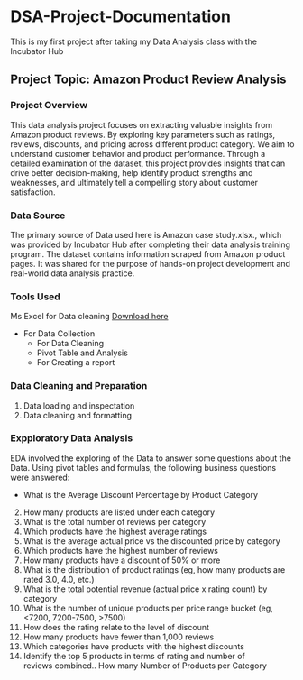# DSA-Project-Documentation
This is my first project after taking my Data Analysis class with the Incubator Hub

## Project Topic: Amazon Product Review Analysis

### Project Overview
This data analysis project focuses on extracting valuable insights from Amazon product reviews. By exploring key parameters such as ratings, reviews, discounts, and pricing across different product category. We aim to understand customer behavior and product performance. Through a detailed examination of the dataset, this project provides insights that can drive better decision-making, help identify product strengths and weaknesses, and ultimately tell a compelling story about customer satisfaction. 

### Data Source
The primary source of Data used here is Amazon case study.xlsx., which was provided by Incubator Hub after completing their data analysis training program. The dataset contains information scraped from Amazon product pages. It was shared for the purpose of hands-on project development and real-world data analysis practice.

### Tools Used
Ms Excel for Data cleaning [Download here](https://www.microsoft.com)
- For Data Collection
    - For Data Cleaning
    - Pivot Table and Analysis
    - For Creating a report

### Data Cleaning and Preparation
   1. Data loading and inspectation
   2. Data cleaning and formatting

### Expploratory Data Analysis 
EDA involved the exploring of the Data to answer some questions about the Data. Using pivot tables and formulas, the following business questions were answered:
- What is the Average Discount Percentage by Product Category
2. How many products are listed under each category
3. What is the total number of reviews per category
4. Which products have the highest average ratings
5. What is the average actual price vs the discounted price by category
6. Which products have the highest number of reviews
7. How many products have a discount of 50% or more
8. What is the distribution of product ratings (eg, how many products are rated 3.0, 4.0, etc.)
9. What is the total potential revenue (actual price x rating count) by category
10. What is the number of unique products per price range bucket (eg, <7200, 7200-7500, >7500)
11. How does the rating relate to the level of discount
12. How many products have fewer than 1,000 reviews
13. Which categories have products with the highest discounts
14. Identify the top 5 products in terms of rating and number of reviews combined.. How many Number of Products per Category



